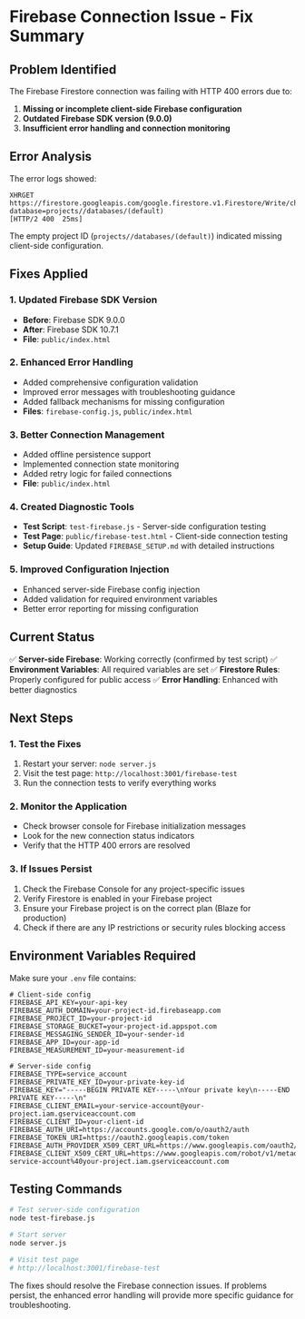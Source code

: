 # Firebase Connection Issue - Fix Summary

## Problem Identified
The Firebase Firestore connection was failing with HTTP 400 errors due to:
1. **Missing or incomplete client-side Firebase configuration**
2. **Outdated Firebase SDK version (9.0.0)**
3. **Insufficient error handling and connection monitoring**

## Error Analysis
The error logs showed:
```
XHRGET https://firestore.googleapis.com/google.firestore.v1.Firestore/Write/channel?database=projects//databases/(default)
[HTTP/2 400  25ms]
```

The empty project ID (`projects//databases/(default)`) indicated missing client-side configuration.

## Fixes Applied

### 1. Updated Firebase SDK Version
- **Before**: Firebase SDK 9.0.0
- **After**: Firebase SDK 10.7.1
- **File**: `public/index.html`

### 2. Enhanced Error Handling
- Added comprehensive configuration validation
- Improved error messages with troubleshooting guidance
- Added fallback mechanisms for missing configuration
- **Files**: `firebase-config.js`, `public/index.html`

### 3. Better Connection Management
- Added offline persistence support
- Implemented connection state monitoring
- Added retry logic for failed connections
- **File**: `public/index.html`

### 4. Created Diagnostic Tools
- **Test Script**: `test-firebase.js` - Server-side configuration testing
- **Test Page**: `public/firebase-test.html` - Client-side connection testing
- **Setup Guide**: Updated `FIREBASE_SETUP.md` with detailed instructions

### 5. Improved Configuration Injection
- Enhanced server-side Firebase config injection
- Added validation for required environment variables
- Better error reporting for missing configuration

## Current Status
✅ **Server-side Firebase**: Working correctly (confirmed by test script)
✅ **Environment Variables**: All required variables are set
✅ **Firestore Rules**: Properly configured for public access
✅ **Error Handling**: Enhanced with better diagnostics

## Next Steps

### 1. Test the Fixes
1. Restart your server: `node server.js`
2. Visit the test page: `http://localhost:3001/firebase-test`
3. Run the connection tests to verify everything works

### 2. Monitor the Application
- Check browser console for Firebase initialization messages
- Look for the new connection status indicators
- Verify that the HTTP 400 errors are resolved

### 3. If Issues Persist
1. Check the Firebase Console for any project-specific issues
2. Verify Firestore is enabled in your Firebase project
3. Ensure your Firebase project is on the correct plan (Blaze for production)
4. Check if there are any IP restrictions or security rules blocking access

## Environment Variables Required
Make sure your `.env` file contains:

```env
# Client-side config
FIREBASE_API_KEY=your-api-key
FIREBASE_AUTH_DOMAIN=your-project-id.firebaseapp.com
FIREBASE_PROJECT_ID=your-project-id
FIREBASE_STORAGE_BUCKET=your-project-id.appspot.com
FIREBASE_MESSAGING_SENDER_ID=your-sender-id
FIREBASE_APP_ID=your-app-id
FIREBASE_MEASUREMENT_ID=your-measurement-id

# Server-side config
FIREBASE_TYPE=service_account
FIREBASE_PRIVATE_KEY_ID=your-private-key-id
FIREBASE_KEY="-----BEGIN PRIVATE KEY-----\nYour private key\n-----END PRIVATE KEY-----\n"
FIREBASE_CLIENT_EMAIL=your-service-account@your-project.iam.gserviceaccount.com
FIREBASE_CLIENT_ID=your-client-id
FIREBASE_AUTH_URI=https://accounts.google.com/o/oauth2/auth
FIREBASE_TOKEN_URI=https://oauth2.googleapis.com/token
FIREBASE_AUTH_PROVIDER_X509_CERT_URL=https://www.googleapis.com/oauth2/v1/certs
FIREBASE_CLIENT_X509_CERT_URL=https://www.googleapis.com/robot/v1/metadata/x509/your-service-account%40your-project.iam.gserviceaccount.com
```

## Testing Commands
```bash
# Test server-side configuration
node test-firebase.js

# Start server
node server.js

# Visit test page
# http://localhost:3001/firebase-test
```

The fixes should resolve the Firebase connection issues. If problems persist, the enhanced error handling will provide more specific guidance for troubleshooting. 
